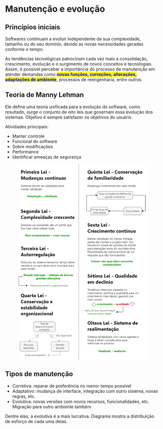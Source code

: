 # Manutenção e evolução

## Princípios iniciais&#x20;

Softwares continuam a evoluir independente da sua complexidade, tamanho ou do seu domínio, devido as novas necessidades geradas conforme o tempo.&#x20;

As tendências tecnológicas patrocinam cada vez mais a consolidação, crescimento, evolução e o surgimento de novos conceitos e tecnologias. Assim, é possível perceber a importância do processo de manutenção em atender demandas como <mark style="color:blue;">**novas funções, correções, alterações, adaptações de ambiente**</mark>, processos de reengenharia, entre outros.&#x20;

## Teoria de Manny Lehman&#x20;

Ele define uma teoria unificada para a evolução do software, como resultado, surge o conjunto de oito leis que governam essa evolução dos sistemas. Objetivo é sempre satisfazer os objetivos do usuário.

Atividades principais:&#x20;

* Manter controle&#x20;
* Funcional do software&#x20;
* Sobre modificações&#x20;
* Performance&#x20;
* Identificar ameaças de segurança&#x20;

<figure><img src="../../.gitbook/assets/leis de lehman.png" alt=""><figcaption></figcaption></figure>

## Tipos de manutenção&#x20;

* Corretiva: reparar de preferência no menor tempo possível&#x20;
* Adaptativo: mudança de interface, integração com outro sistema, novas regras, etc.&#x20;
* Evolutiva: novas versões com novos recursos, funcionalidades, etc. Migração para outro ambiente também&#x20;

Dentre elas, a evolutiva é a mais lucrativa. Diagrama mostra a distribuição de esforço de cada uma delas.

